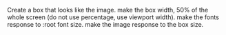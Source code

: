 Create a box that looks like the image. make the box width, 50% of the whole screen (do not use percentage, use viewport width). make the fonts response to :root font size. make the image response to the box size.